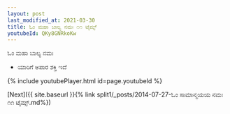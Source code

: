 ```yaml
---
layout: post
last_modified_at: 2021-03-30
title: ಓಂ ಮಹಾ ಬಾಲ್ಯ ನಮಃ ೧೧ ಟೈಮ್ಸ್
youtubeId: QKy8GNRkoKw
---
```

 
 
 ಓಂ ಮಹಾ ಬಾಲ್ಯ ನಮಃ  
 
 -  ಯಾರಿಗೆ ಅಪಾರ ಶಕ್ತಿ ಇದೆ 
 
  
 
  
 
 
 
 
 
 


{% include youtubePlayer.html id=page.youtubeId %}
 
[Next]({{ site.baseurl }}{% link  split1/_posts/2014-07-27-ಓಂ ಸಾಮಾನ್ಮಯಯ ನಮಃ ೧೧ ಟೈಮ್ಸ್.md%})
 
